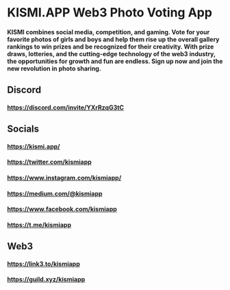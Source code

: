 # KISMI.APP Web3 Photo Voting App
#### KISMI combines social media, competition, and gaming. Vote for your favorite photos of girls and boys and help them rise up the overall gallery rankings to win prizes and be recognized for their creativity. With prize draws, lotteries, and the cutting-edge technology of the web3 industry, the opportunities for growth and fun are endless. Sign up now and join the new revolution in photo sharing.

## Discord
#### https://discord.com/invite/YXrRzqG3tC 

## Socials

#### https://kismi.app/ 
#### https://twitter.com/kismiapp
#### https://www.instagram.com/kismiapp/ 
#### https://medium.com/@kismiapp 
#### https://www.facebook.com/kismiapp 
#### https://t.me/kismiapp

## Web3
#### https://link3.to/kismiapp 
#### https://guild.xyz/kismiapp

